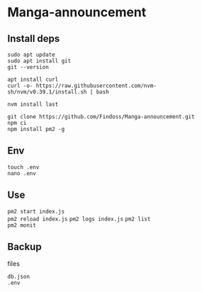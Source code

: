 # Manga-announcement

## Install deps

`sudo apt update`  
`sudo apt install git`  
`git --version`

`apt install curl`  
`curl -o- https://raw.githubusercontent.com/nvm-sh/nvm/v0.39.1/install.sh | bash`

`nvm install last`

`git clone https://github.com/Findoss/Manga-announcement.git`  
`npm ci`  
`npm install pm2 -g`

## Env

`touch .env`  
`nano .env`

## Use

`pm2 start index.js`  
`pm2 reload index.js`
`pm2 logs index.js`
`pm2 list`  
`pm2 monit`

## Backup

files

`db.json`  
`.env`
